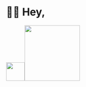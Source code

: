 # 👋🏻 Hey,
<img src="https://github-readme-stats.vercel.app/api?username=agentnova&hide=issues,prs&show_icons=true&count_private=true&include_all_commits=true" width="50"><img src="https://github-readme-stats.vercel.app/api/top-langs/?username=agentnova&layout=compact" height="150">

